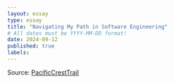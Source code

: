 ```yaml
---
layout: essay
type: essay
title: "Navigating My Path in Software Engineering"
# All dates must be YYYY-MM-DD format!
date: 2024-09-12
published: true
labels:
---
```

Source: <a href="https://readymag.website/4739260">PacificCrestTrail</a>
